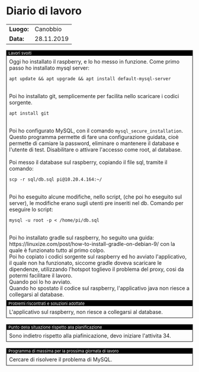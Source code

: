 # Diario di lavoro

<table>
    <tr><td><b>Luogo:</b></td><td>Canobbio</td></tr>
    <tr><td><b>Data:</b></td><td>28.11.2019</td></tr>
</table>

<div style="border: 1px solid black;">
    <div style="background-color:black;color:white;font-size:11px;padding-left:5px">
        Lavori svolti
    </div>
    <div style="padding: 7px">
        Oggi ho installato il raspberry, e lo ho messo in funzione. Come primo passo ho installato mysql server:<br>
        <pre><code>apt update && apt upgrade && apt install default-mysql-server</code></pre><br>
        Poi ho installato git, semplicemente per facilita nello scaricare i codici sorgente.<br>
        <pre><code>apt install git</code></pre><br>
        Poi ho configurato MySQL, con il comando <code>mysql_secure_installation</code>. Questo programma permette di fare una configurazione guidata, cio&egrave; permette di camiare la password, eliminare o mantenere il database e l'utente di test. Disabilitare o attivare l'accesso come root, al database.<br><br>
        Poi messo il database sul raspberry, copiando il file sql, tramite il comando:<br>
        <pre><code>scp -r sql/db.sql pi@10.20.4.164:~/</code></pre><br>
        Poi ho eseguito alcune modifiche, nello script, (che poi ho eseguito sul server), le modifiche erano sugli utenti pre inseriti nel db. Comando per eseguire lo script:<br>
        <pre><code>mysql -u root -p < /home/pi/db.sql</code></pre><br>
        Poi ho installato gradle sul raspberry, ho seguito una guida:
        https://linuxize.com/post/how-to-install-gradle-on-debian-9/
        con la quale &egrave; funzionato tutto al primo colpo.<br>
        Poi ho copiato i codici sorgente sul raspberry ed ho avviato l'applicativo, il quale non ha funzionato, siccome gradle doveva scaricare le dipendenze, utilizzando l'hotspot toglievo il problema del proxy, cosi da potermi facilitare il lavoro.<br>
        Quando poi lo ho avviato.<br>
        Quando ho spostato il codice sul raspberry, l'applicativo java non riesce a collegarsi al database.
    </div>
</div>

<div class="page"></div>

<div style="border: 1px solid black;">
    <div style="background-color:black;color:white;font-size:11px;padding-left:5px">
        Problemi riscontrati e soluzioni adottate
    </div>
    <div style="padding: 7px">
        L'applicativo sul raspberry, non riesce a collegarsi al database.
    </div>
</div>

<br>

<div style="border: 1px solid black;">
    <div style="background-color:black;color:white;font-size:11px;padding-left:5px">
        Punto della situazione rispetto alla pianificazione
    </div>
    <div style="padding: 7px">
        Sono indietro rispetto alla piafinicazione, devo iniziare l'attivita 34.
    </div>
</div>

<br>

<div style="border: 1px solid black;">
    <div style="background-color:black;color:white;font-size:11px;padding-left:5px">
        Programma di massima per la prossima giornata di lavoro
    </div>
    <div style="padding: 7px">
        Cercare di risolvere il problema di MySQL.
    </div>
</div>
